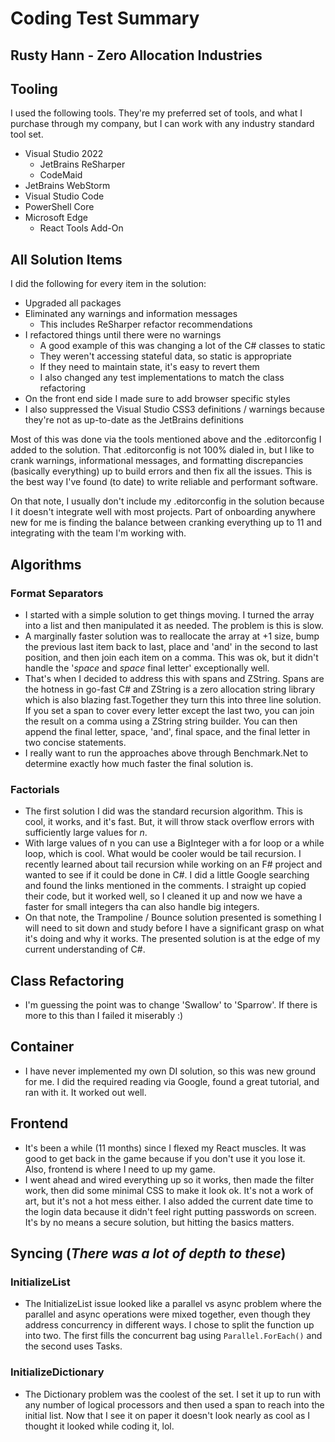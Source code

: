 # Coding Test Summary

## Rusty Hann - Zero Allocation Industries

## Tooling

I used the following tools. They're my preferred set of tools, and what I
purchase through my company, but I can work with any industry standard tool set.

* Visual Studio 2022
  * JetBrains ReSharper
  * CodeMaid
* JetBrains WebStorm
* Visual Studio Code
* PowerShell Core
* Microsoft Edge
  * React Tools Add-On

## All Solution Items

I did the following for every item in the solution:

* Upgraded all packages
* Eliminated any warnings and information messages
  * This includes ReSharper refactor recommendations
* I refactored things until there were no warnings
  * A good example of this was changing a lot of the C# classes to static
  * They weren't accessing stateful data, so static is appropriate
  * If they need to maintain state, it's easy to revert them
  * I also changed any test implementations to match the class refactoring
* On the front end side I made sure to add browser specific styles
* I also suppressed the Visual Studio CSS3 definitions / warnings because
  they're not as up-to-date as the JetBrains definitions

Most of this was done via the tools mentioned above and the .editorconfig I
added to the solution. That .editorconfig is not 100% dialed in, but I like to
crank warnings, informational messages, and formatting discrepancies (basically
everything) up to build errors and then fix all the issues. This is the best way
I've found (to date) to write reliable and performant software.

On that note, I usually don't include my .editorconfig in the solution because I
it doesn't integrate well with most projects. Part of onboarding anywhere new
for me is finding the balance between cranking everything up to 11 and
integrating with the team I'm working with.

## Algorithms

### Format Separators

* I started with a simple solution to get things moving. I turned the array into
  a list and then manipulated it as needed. The problem is this is slow.
* A marginally faster solution was to reallocate the array at +1 size, bump the
  previous last item back to last, place and 'and' in the second to last
  position, and then join each item on a comma. This was ok, but it didn't
  handle the '*space* and *space* final letter' exceptionally well.
* That's when I decided to address this with spans and ZString. Spans are the
  hotness in go-fast C# and ZString is a zero allocation string library which is
  also blazing fast.Together they turn this into three line solution. If you set
  a span to cover every letter except the last two, you can join the result on a
  comma using a ZString string builder. You can then append the final letter,
  space, 'and', final space, and the final letter in two concise statements.
* I really want to run the approaches above through Benchmark.Net to determine
  exactly how much faster the final solution is.

### Factorials

* The first solution I did was the standard recursion algorithm. This is cool,
  it works, and it's fast. But, it will throw stack overflow errors with
  sufficiently large values for *n*.
* With large values of n you can use a BigInteger with a for loop or a while
  loop, which is cool. What would be cooler would be tail recursion. I recently
  learned about tail recursion while working on an F# project and wanted to see
  if it could be done in C#. I did a little Google searching and found the links
  mentioned in the comments. I straight up copied their code, but it worked
  well, so I cleaned it up and now we have a faster for small integers tha can
  also handle big integers.
* On that note, the Trampoline / Bounce solution presented is something I will
  need to sit down and study before I have a significant grasp on what it's
  doing and why it works. The presented solution is at the edge of my current
  understanding of C#.

## Class Refactoring

* I'm guessing the point was to change 'Swallow' to 'Sparrow'. If there is more
  to this than I failed it miserably :)

## Container

* I have never implemented my own DI solution, so this was new ground for me. I
  did the required reading via Google, found a great tutorial, and ran with it.
  It worked out well.

## Frontend

* It's been a while (11 months) since I flexed my React muscles. It was good to
  get back in the game because if you don't use it you lose it. Also, frontend
  is where I need to up my game.
* I went ahead and wired everything up so it works, then made the filter work,
  then did some minimal CSS to make it look ok. It's not a work of art, but it's
  not a hot mess either. I also added the current date time to the login data
  because it didn't feel right putting passwords on screen. It's by no means a
  secure solution, but hitting the basics matters.

## Syncing (*There was a lot of depth to these*)

### InitializeList

* The InitializeList issue looked like a parallel vs async problem where the
  parallel and async operations were mixed together, even though they address
  concurrency in different ways. I chose to split the function up into two. The
  first fills the concurrent bag using `Parallel.ForEach()` and the second uses
  Tasks.

### InitializeDictionary

* The Dictionary problem was the coolest of the set. I set it up to run with any
  number of logical processors and then used a span to reach into the initial
  list. Now that I see it on paper it doesn't look nearly as cool as I thought
  it looked while coding it, lol.
